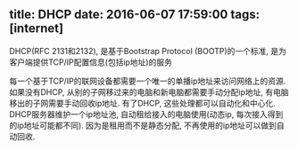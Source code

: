 title: DHCP
date: 2016-06-07 17:59:00
tags: [internet]
---

DHCP(RFC 2131和2132), 是基于Bootstrap Protocol (BOOTP)的一个标准,
是为客户端提供TCP/IP配置信息(包括ip地址)的服务

每一个基于TCP/IP的联网设备都需要一个唯一的单播ip地址来访问网络上的资源.
如果没有DHCP, 从别的子网移过来的电脑和新电脑都需要手动分配ip地址, 有电脑移出的子网需要手动回收ip地址.
有了DHCP, 这些处理都可以自动化和中心化.
DHCP服务器维护一个ip地址池, 自动租给接入的电脑使用(动态ip, 每次接入得到的ip地址可能都不同). 
因为是租用而不是静态分配, 不再使用的ip地址可以做到自动回收.

